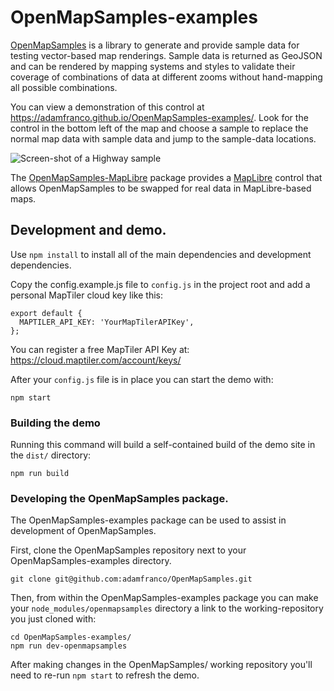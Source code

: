 # OpenMapSamples-examples

[OpenMapSamples](https://github.com/adamfranco/OpenMapSamples) is a library to
generate and provide sample data for testing vector-based map renderings. Sample
data is returned as GeoJSON and can be rendered by mapping systems and styles to
validate their coverage of combinations of data at different zooms without
hand-mapping all possible combinations.

You can view a demonstration of this control at https://adamfranco.github.io/OpenMapSamples-examples/.
Look for the control in the bottom left of the map and choose a sample to replace
the normal map data with sample data and jump to the sample-data locations.

![Screen-shot of a Highway sample](https://user-images.githubusercontent.com/25242/152425778-14b8c108-e8a1-47ce-9ae0-9abe554c1d68.png)

The [OpenMapSamples-MapLibre](https://github.com/adamfranco/OpenMapSamples-MapLibre)
package provides a [MapLibre](https://github.com/maplibre) control that allows
OpenMapSamples to be swapped for real data in MapLibre-based maps.

## Development and demo.

Use `npm install` to install all of the main dependencies and development dependencies.

Copy the config.example.js file to `config.js` in the project root and add a personal MapTiler cloud key like this:
```
export default {
  MAPTILER_API_KEY: 'YourMapTilerAPIKey',
};
```
You can register a free MapTiler API Key at: https://cloud.maptiler.com/account/keys/

After your `config.js` file is in place you can start the demo with:

```
npm start
```

### Building the demo

Running this command will build a self-contained build of the demo site in the `dist/` directory:

```
npm run build
```

### Developing the OpenMapSamples package.

The OpenMapSamples-examples package can be used to assist in development of OpenMapSamples.

First, clone the OpenMapSamples repository next to your OpenMapSamples-examples directory.

    git clone git@github.com:adamfranco/OpenMapSamples.git

Then, from within the OpenMapSamples-examples package you can make your `node_modules/openmapsamples` directory a link to the working-repository you just cloned with:

    cd OpenMapSamples-examples/
    npm run dev-openmapsamples

After making changes in the OpenMapSamples/ working repository you'll need to re-run `npm start` to refresh the demo.
